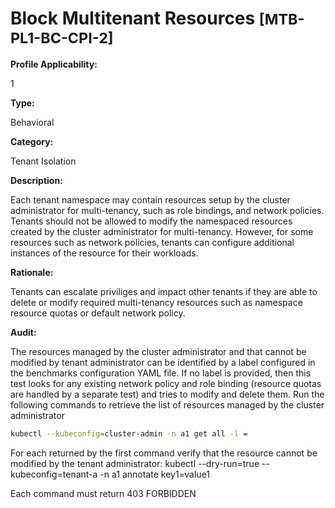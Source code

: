 # Block Multitenant Resources <small>[MTB-PL1-BC-CPI-2] </small>

**Profile Applicability:**

1

**Type:**

Behavioral

**Category:**

Tenant Isolation

**Description:**

Each tenant namespace may contain resources setup by the cluster administrator for multi-tenancy, such as role bindings, and network policies. Tenants should not be allowed to modify the namespaced resources created by the cluster administrator for multi-tenancy. However, for some resources such as network policies, tenants can configure additional instances of the resource for their workloads.

**Rationale:**

Tenants can escalate priviliges and impact other tenants if they are able to delete or modify required multi-tenancy resources such as namespace resource quotas or default network policy.

**Audit:**

The resources managed by the cluster administrator and that cannot be modified by tenant administrator can be identified by a label configured in the benchmarks configuration YAML file. If no label is provided, then this test looks for any existing network policy and role binding (resource quotas are handled by a separate test) and tries to modify and delete them. Run the following commands to retrieve the list of resources managed by the cluster administrator
```bash
kubectl --kubeconfig=cluster-admin -n a1 get all -l =
```
For each returned by the first command verify that the resource cannot be modified by the tenant administrator: kubectl --dry-run=true --kubeconfig=tenant-a -n a1 annotate key1=value1

Each command must return 403 FORBIDDEN



